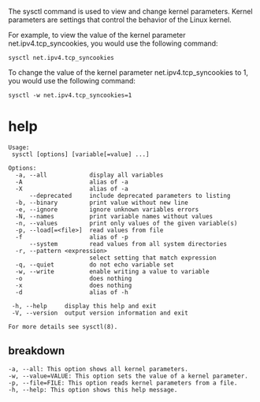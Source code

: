 The sysctl command is used to view and change kernel parameters. Kernel parameters are settings that control the behavior of the Linux kernel.

For example, to view the value of the kernel parameter net.ipv4.tcp_syncookies, you would use the following command:

`sysctl net.ipv4.tcp_syncookies`

To change the value of the kernel parameter net.ipv4.tcp_syncookies to 1, you would use the following command:

`sysctl -w net.ipv4.tcp_syncookies=1`

# help 

```
Usage:
 sysctl [options] [variable[=value] ...]

Options:
  -a, --all            display all variables
  -A                   alias of -a
  -X                   alias of -a
      --deprecated     include deprecated parameters to listing
  -b, --binary         print value without new line
  -e, --ignore         ignore unknown variables errors
  -N, --names          print variable names without values
  -n, --values         print only values of the given variable(s)
  -p, --load[=<file>]  read values from file
  -f                   alias of -p
      --system         read values from all system directories
  -r, --pattern <expression>
                       select setting that match expression
  -q, --quiet          do not echo variable set
  -w, --write          enable writing a value to variable
  -o                   does nothing
  -x                   does nothing
  -d                   alias of -h

 -h, --help     display this help and exit
 -V, --version  output version information and exit

For more details see sysctl(8).
```

## breakdown

```
-a, --all: This option shows all kernel parameters.
-w, --value=VALUE: This option sets the value of a kernel parameter.
-p, --file=FILE: This option reads kernel parameters from a file.
-h, --help: This option shows this help message.
```